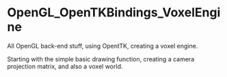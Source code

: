 # OpenGL_OpenTKBindings_VoxelEngine
All OpenGL back-end stuff, using OpentTK, creating a voxel engine.

Starting with the simple basic drawing function, creating a camera projection matrix, and also a voxel world.
